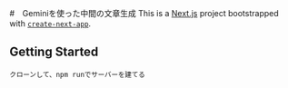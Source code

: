 #　Geminiを使った中間の文章生成
This is a [Next.js](https://nextjs.org) project bootstrapped with [`create-next-app`](https://nextjs.org/docs/app/api-reference/cli/create-next-app).

## Getting Started
    クローンして、npm runでサーバーを建てる